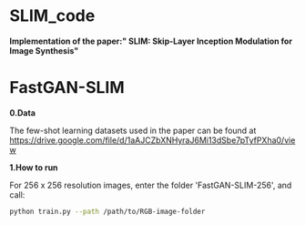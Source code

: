 # SLIM_code

**Implementation of the paper:" SLIM: Skip-Layer Inception Modulation for Image Synthesis"**

# FastGAN-SLIM

**0.Data**

The few-shot learning datasets used in the paper can be found at <https://drive.google.com/file/d/1aAJCZbXNHyraJ6Mi13dSbe7pTyfPXha0/view>

**1.How to run**

For 256 x 256 resolution images, enter the folder 'FastGAN-SLIM-256', and call:
```bash
python train.py --path /path/to/RGB-image-folder 
```




